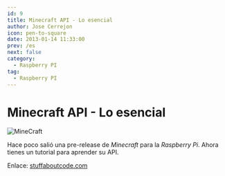 ```yaml
---
id: 9
title: Minecraft API - Lo esencial
author: Jose Cerrejon
icon: pen-to-square
date: 2013-01-14 11:33:00
prev: /es
next: false
category:
  - Raspberry PI
tag:
  - Raspberry PI
---
```


# Minecraft API - Lo esencial

![MineCraft](/images/minecraft.jpg)

Hace poco salió una pre-release de *Minecraft* para la *Raspberry Pi*. Ahora tienes un tutorial para aprender su API.

Enlace: [stuffaboutcode.com](http://www.stuffaboutcode.com/2013/01/raspberry-pi-minecraft-api-basics.html)